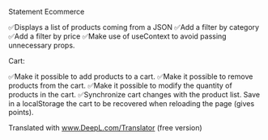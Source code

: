 Statement
Ecommerce

✅Displays a list of products coming from a JSON
✅Add a filter by category
✅Add a filter by price
✅Make use of useContext to avoid passing unnecessary props.

Cart:

✅Make it possible to add products to a cart.
✅Make it possible to remove products from the cart.
✅Make it possible to modify the quantity of products in the cart.
✅Synchronize cart changes with the product list.
Save in a localStorage the cart to be recovered when reloading the page (gives points).

Translated with www.DeepL.com/Translator (free version)
